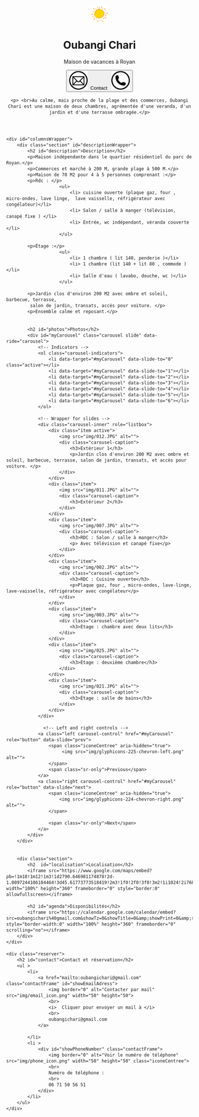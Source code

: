<html>

<head>
	<meta http-equiv="content-type" content="text/html; charset=UTF-8">
	<title>Oubangi Chari - Royan</title>
	<meta charset="utf-8">
	<meta name="viewport" content="width=device-width, initial-scale=1">
	<meta name="author" content="Oubangichari">
	<meta name="description" content="Page d'Oubangichari, maison de vacances à Royan">
	<link rel="icon" href="img/sun.png">
	<meta name="keywords" content="Oubangichari, location, Royan">
	<link rel="stylesheet" href="css/bootstrap-3.3.7.min.css">
	<link rel="stylesheet" href="css/oubangichari.css">
	<script src="js/jquery-3.1.1.min.js"></script>
	<script src="js/bootstrap-3.3.7.min.js"></script>
</head>


<body>

<script type="text/javascript">
	$(document).ready(function(){
		$('#myCarousel').carousel({
		    interval: false
		}); 
	});
</script>


<header >
	<img class="center" src="img/accueil.jpg" alt="" style="width: 10%; height: 10%">
	<h1>Oubangi Chari</h1>
	<p>Maison de vacances à Royan</p>
	<a href="#contact"  >
		<button id="contactHome"> 
			<img border="0" alt="" src="img/email_icon.png" width="50" height="50">&nbsp; Contact &nbsp;
			<img border="0" alt="" src="img/phone_icon.png" width="50" height="50">
		</button>
	</a>

	<p> <br>Au calme, mais proche de la plage et des commerces, Oubangi Chari est une maison de deux chambres, agrémentée d'une veranda, d'un jardin et d'une terrasse ombragée.</p>
</header>


<div class="contenu">

	<div id="columnsWrapper">
		<div class="section" id="descriptionWrapper">
			<h2 id="description">Description</h2>
			<p>Maison indépendante dans le quartier résidentiel du parc de Royan.</p>
			<p>Commerces et marché à 200 M, grande plage à 500 M.</p>
			<p>Maison de 70 M2 pour 4 à 5 personnes comprenant :</p>
			<p>Rdc : </p> 
						<ul> 
							<li> cuisine ouverte (plaque gaz, four , micro-ondes, lave linge,  lave vaisselle, réfrigérateur avec congélateur)</li> 
							<li> Salon / salle à manger (télévision, canapé fixe ) </li> 
							<li> Entrée, wc indépendant, véranda couverte </li> 
						</ul>   
			
			<p>Étage :</p>
						<ul> 
							<li> 1 chambre ( lit 140, penderie )</li> 
							<li> 1 chambre (lit 140 + lit 80 , commode )</li> 
							<li> Salle d'eau ( lavabo, douche, wc )</li> 
						</ul>
			
			<p>Jardin clos d'environ 200 M2 avec ombre et soleil, barbecue, terrasse,
			 salon de jardin, transats, accès pour voiture. </p>
			<p>Ensemble calme et reposant.</p>           

			      
			<h2 id="photos">Photos</h2>
			<div id="myCarousel" class="carousel slide" data-ride="carousel">
				<!-- Indicators -->
				<ol class="carousel-indicators">
					<li data-target="#myCarousel" data-slide-to="0" class="active"></li>
					<li data-target="#myCarousel" data-slide-to="1"></li>
					<li data-target="#myCarousel" data-slide-to="2"></li>
					<li data-target="#myCarousel" data-slide-to="3"></li>
					<li data-target="#myCarousel" data-slide-to="4"></li>
					<li data-target="#myCarousel" data-slide-to="5"></li>
					<li data-target="#myCarousel" data-slide-to="6"></li>					
				</ol>

			 	<!-- Wrapper for slides -->
			 	<div class="carousel-inner" role="listbox">
					<div class="item active">
						<img src="img/012.JPG" alt="">
						<div class="carousel-caption">
							<h3>Extérieur 1</h3>
							<p>Jardin clos d'environ 200 M2 avec ombre et soleil, barbecue, terrasse, salon de jardin, transats, et accès pour voiture. </p>
						</div>
					</div>
					<div class="item">
						<img src="img/011.JPG" alt="">
						<div class="carousel-caption">
							<h3>Extérieur 2</h3>
						</div>
					</div>
					<div class="item">
						<img src="img/007.JPG" alt="">
						<div class="carousel-caption">
							<h3>RDC : Salon / salle à manger</h3>
							<p> Avec télévision et canapé fixe</p>
						</div>
					</div>
					<div class="item">
						<img src="img/002.JPG" alt="">
						<div class="carousel-caption">
							<h3>RDC : Cuisine ouverte</h3>
							<p>Plaque gaz, four , micro-ondes, lave-linge, lave-vaisselle, réfrigérateur avec congélateur</p>
						</div>
					</div>
					<div class="item">
						<img src="img/003.JPG" alt="">
						<div class="carousel-caption">
							<h3>Étage : chambre avec deux lits</h3>
						</div>
					</div>
					<div class="item">
						<img src="img/025.JPG" alt="">
						<div class="carousel-caption">
							<h3>Étage : deuxième chambre</h3>
						</div>
					</div>
					<div class="item">
						<img src="img/021.JPG" alt="">
						<div class="carousel-caption">
							<h3>Étage : salle de bains</h3>
						</div>
					</div>
				</div>

				  <!-- Left and right controls -->
				<a class="left carousel-control" href="#myCarousel" role="button" data-slide="prev">
					<span class="iconeCentree" aria-hidden="true">
						 <img src="img/glyphicons-225-chevron-left.png" alt="">
					</span>
					<span class="sr-only">Previous</span>
				</a>
				<a class="right carousel-control" href="#myCarousel" role="button" data-slide="next">
					<span class="iconeCentree" aria-hidden="true">
						<img src="img/glyphicons-224-chevron-right.png" alt="">
					</span>

					<span class="sr-only">Next</span>
				</a>
			</div>
		</div>


		<div class="section">
			<h2  id="localisation">Localisation</h2>
			<iframe src="https://www.google.com/maps/embed?pb=!1m18!1m12!1m3!1d2790.646981174878!2d-1.0097244106184464!3d45.61773773518419!2m3!1f0!2f0!3f0!3m2!1i1024!2i768!4f13.1!3m3!1m2!1s0x48017673794cf55f%3A0x50df63eaef416d6b!2sAll%C3%A9e+des+Marronniers%2C+17200+Royan!5e0!3m2!1sfr!2sfr!4v1488452295728" width="100%" height="360" frameborder="0" style="border:0" allowfullscreen></iframe>

			<h2 id="agenda">Disponibilités</h2>
			<iframe src="https://calendar.google.com/calendar/embed?src=oubangichari%40gmail.com&showTz=0&showTitle=0&amp;showPrint=0&amp;showTabs=0&amp;showCalendars=0&amp;height=300&amp;wkst=7&amp;bgcolor=%23FFFFFF&amp;ctz=Europe%2FParis" style="border-width:0" width="100%" height="360" frameborder="0" scrolling="no"></iframe>
		</div>
	</div>

	<div class="reserver">
		<h2 id="contact">Contact et réservation</h2>
		<ul >
			<li>
				<a href="mailto:oubangichari@gmail.com" class="contactFrame" id="showEmailAdress"> 
					<img border="0" alt="Contacter par mail" src="img/email_icon.png" width="50" height="50">
					<br>
					<i>  Cliquer pour envoyer un mail à </i>
					<br>
					oubangichari@gmail.com
				</a>
				
			</li>
			<li >
				<div id="showPhoneNumber" class="contactFrame">
					<img border="0" alt="Voir le numéro de téléphone" src="img/phone_icon.png" width="50" height="50" class="iconeCentree">
					<br>
					Numéro de téléphone :
					<br>
					06 71 50 56 51
				</div>
			</li>
		</ul>
	</div>
</div>


</body>

</html>





